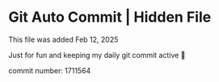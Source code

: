 # Git Auto Commit | Hidden File

This file was added Feb 12, 2025

Just for fun and keeping my daily git commit active 🤪

commit number: 1711564
